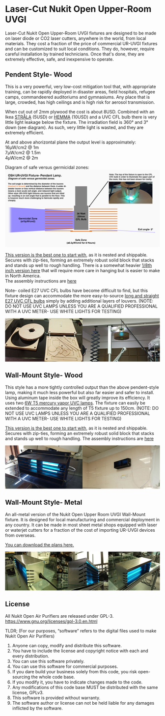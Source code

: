 # Laser-Cut Nukit Open Upper-Room UVGI

Laser-Cut Nukit Open Upper-Room UVGI fixtures are designed to be made on laser diode or CO2 laser cutters, anywhere in the world, from local materials. They cost a fraction of the price of commercial UR-UVGI fixtures and can be customized to suit local conditions. They do, however, require careful installation by trained technicians. Once that's done, they are extremely effective, safe, and inexpensive to operate.

**Pendent Style- Wood**
---
This is a very powerful, very low-cost mitigation tool that, with appropriate training, can be rapidly deployed in disaster areas, field hospitals, refugee camps, commandeered auditoriums and gymnasiums. Any place that is large, crowded, has high ceilings and is high risk for aerosol transmission. 

When cut out of 2mm plywood the cost is about 8USD. Combined with an Ikea [STRÅLA](https://www.ikea.com/us/en/p/strala-cord-set-white-90371505/) (5USD) or [HEMMA](https://www.ikea.com/us/en/p/hemma-cord-set-white-50386580/) (10USD) and a UVC CFL bulb there is very little light leakage below the fixture. The irradiation field is 360° and 3° down (see diagram). As such, very little light is wasted, and they are extremely efficient.

At and above ahorizontal plane the output level is approximately:  
16μW/cm2 @ 1m  
7μW/cm2 @ 1.5m  
4μW/cm2 @ 2m

Diagram of safe versus germicidal zones:
![Diagram of safe versus germicidal zones](https://github.com/opennukit/Nukit-Open-Upper-Room-UVGI/blob/main/LaserCut/Diagram%20of%20safe%20versus%20germicidal%20zones.png?raw=true)

[This version is the best one to start with](https://github.com/opennukit/Nukit-Open-Upper-Room-UVGI/tree/main/LaserCut/Nukit%20Open%20Upper%20Room%20UVGI%20Pendent%20Fixture/Nukit%20Open%20Upper%20Room%20UVGI%20Pendent%20Fixture%202mm%20Flat%20Pack%20V2), as it is nested and shippable. Secures with zip-ties, forming an extremely robust solid block that stacks and stands up well to rough handling. There is a somewhat heavier [1/8th inch version here](https://github.com/opennukit/Nukit-Open-Upper-Room-UVGI/tree/main/LaserCut/Nukit%20Open%20Upper%20Room%20UVGI%20Pendent%20Fixture/Nukit%20Open%20Upper%20Room%20UVGI%20Pendent%20Fixture%203.125mm) that will require more care in hanging but is easier to make in North America.  
The assembly instructions are [here](https://github.com/opennukit/Nukit-Open-Upper-Room-UVGI/blob/main/LaserCut/Nukit%20Open%20Upper%20Room%20UVGI%20Pendent%20Fixture/Nukit%20Open%20Upper%20Room%20UVGI%20Pendent%20Fixture-Assembly.pdf)

Note- coiled E27 UVC CFL bulbs have become difficult to find, but this fixture design can accommodate the more easy-to-source [long and straight E27 UVC CFL bulbs](https://www.amazon.com/coospider-repta-Sanitizer-Germicidal-Replacement-Disinfection/dp/B0CG39F65Z/) simply by adding additional layers of louvers. (NOTE: DO NOT USE UVC LAMPS UNLESS YOU ARE A QUALIFIED PROFESSIONAL WITH A UVC METER- USE WHITE LIGHTS FOR TESTING)

![Laser-Cut Nukit Open Upper Room UVGI Pendent Wood](https://github.com/opennukit/Nukit-Open-Upper-Room-UVGI/blob/main/LaserCut/Nukit-Open-Upper-Room-UVGI-Pendent-Wood.jpg?raw=true)

**Wall-Mount Style- Wood**
---
This style has a more tightly controlled output than the above pendent-style lamp, making it much less powerful but also far easier and safer to install. Using aluminum tape inside the box will greatly improve its efficiency. It uses two [6W T5 mercury vapor UVC lamps](https://www.amazon.com/UV-Sanitizer-253-7nm-wavelength-Bathroom/dp/B0B5CV9PB5). The fixture can easily be extended to accommodate any length of T5 fixture up to 150cm. (NOTE: DO NOT USE UVC LAMPS UNLESS YOU ARE A QUALIFIED PROFESSIONAL WITH A UVC METER- USE WHITE LIGHTS FOR TESTING)

[This version is the best one to start with](https://github.com/opennukit/Nukit-Open-Upper-Room-UVGI/tree/main/LaserCut/Nukit%20Open%20Upper%20Room%20UVGI%20Wall%20Fixture/Nukit%20Open%20Upper%20Room%20UVGI%20(Flat%20Pack)%20Wall%20Mount%20UVGI%202mm%20320mm%20Wide), as it is nested and shippable. Secures with zip-ties, forming an extremely robust solid block that stacks and stands up well to rough handling. The assembly instructions are [here](https://github.com/opennukit/Nukit-Open-Upper-Room-UVGI/tree/main/LaserCut/Nukit%20Open%20Upper%20Room%20UVGI%20Wall%20Fixture/Nukit%20Open%20Upper%20Room%20UVGI%20(Flat%20Pack)%20Wall%20Mount%20UVGI%202mm%20320mm%20Wide)

![Laser-Cut Nukit Open Upper Room UVGI Wall-Mount-Wood](https://github.com/opennukit/Nukit-Open-Upper-Room-UVGI/blob/main/LaserCut/Nukit-Open-Upper-Room-UVGI-Wall-Mount-Wood.jpg?raw=true)

**Wall-Mount Style- Metal**
---
An all-metal version of the Nukit Open Upper Room UVGI Wall-Mount fixture. It is designed for local manufacturing and commercial deployment in any country. It can be made in most sheet metal shops equipped with laser or waterjet cutters for a fraction of the cost of importing UR-UVGI devices from overseas.

[You can download the plans here.](https://github.com/opennukit/Nukit-Open-Upper-Room-UVGI/tree/main/LaserCut/Nukit%20Open%20Upper%20Room%20UVGI%20Wall%20Fixture/Nukit%20Open%20Upper%20Room%20UVGI%20Wall%20Fixture%201.6mm%20Aluminum)

![Laser-Cut Nukit Open Upper Room UVGI Wall-Mount-Metal](https://github.com/opennukit/Nukit-Open-Upper-Room-UVGI/blob/main/LaserCut/Nukit-Open-Upper-Room-UVGI-Wall-Mount-Metal.jpg?raw=true)

**License**
---
All Nukit Open Air Purifiers are released under GPL-3. 
https://www.gnu.org/licenses/gpl-3.0.en.html

TLDR;
(For our purposes, “software” refers to the digital files used to make Nukit Open Air Purifiers)

1. Anyone can copy, modify and distribute this software.
2. You have to include the license and copyright notice with each and every distribution.
3. You can use this software privately.
4. You can use this software for commercial purposes.
5. If you dare build your business solely from this code, you risk open-sourcing the whole code base.
6. If you modify it, you have to indicate changes made to the code.
7. Any modifications of this code base MUST be distributed with the same license, GPLv3.
8. This software is provided without warranty.
9. The software author or license can not be held liable for any damages inflicted by the software.

